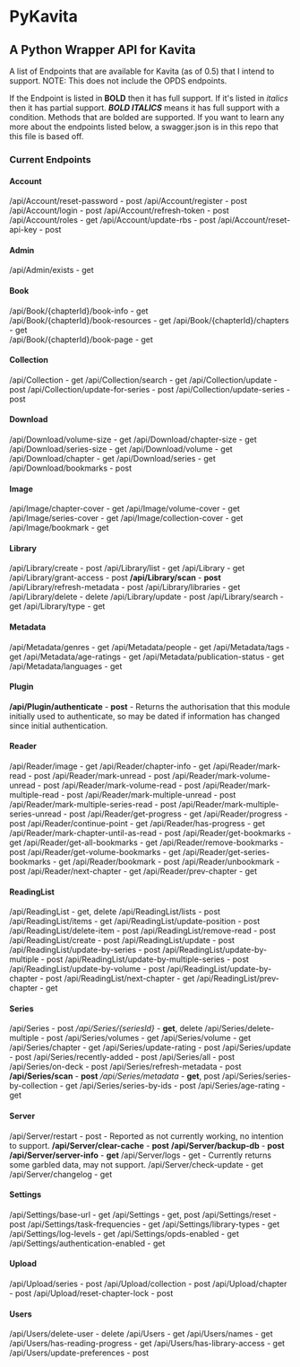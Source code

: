 # PyKavita
## A Python Wrapper API for Kavita

A list of Endpoints that are available for Kavita (as of 0.5) that I intend to support.
NOTE: This does not include the OPDS endpoints.

If the Endpoint is listed in **BOLD** then it has full support. If it's listed in _italics_ then it has partial support. ***BOLD ITALICS*** means it has full support with a condition.
Methods that are bolded are supported.
If you want to learn any more about the endpoints listed below, a swagger.json is in this repo that this file is based off.

### Current Endpoints
#### Account
/api/Account/reset-password - post
/api/Account/register - post
/api/Account/login - post
/api/Account/refresh-token - post
/api/Account/roles - get
/api/Account/update-rbs - post
/api/Account/reset-api-key - post

#### Admin
/api/Admin/exists - get

#### Book
/api/Book/{chapterId}/book-info - get     
/api/Book/{chapterId}/book-resources - get
/api/Book/{chapterId}/chapters - get      
/api/Book/{chapterId}/book-page - get

#### Collection
/api/Collection - get
/api/Collection/search - get
/api/Collection/update - post
/api/Collection/update-for-series - post
/api/Collection/update-series - post

#### Download
/api/Download/volume-size - get
/api/Download/chapter-size - get
/api/Download/series-size - get
/api/Download/volume - get
/api/Download/chapter - get
/api/Download/series - get
/api/Download/bookmarks - post

#### Image
/api/Image/chapter-cover - get
/api/Image/volume-cover - get
/api/Image/series-cover - get
/api/Image/collection-cover - get
/api/Image/bookmark - get

#### Library
/api/Library/create - post
/api/Library/list - get
/api/Library - get
/api/Library/grant-access - post
**/api/Library/scan** - **post**
/api/Library/refresh-metadata - post
/api/Library/libraries - get
/api/Library/delete - delete
/api/Library/update - post
/api/Library/search - get
/api/Library/type - get

#### Metadata
/api/Metadata/genres - get
/api/Metadata/people - get
/api/Metadata/tags - get
/api/Metadata/age-ratings - get
/api/Metadata/publication-status - get
/api/Metadata/languages - get

#### Plugin
**/api/Plugin/authenticate** - **post** - Returns the authorisation that this module initially used to authenticate, so may be dated if information has changed since initial authentication.

#### Reader
/api/Reader/image - get
/api/Reader/chapter-info - get
/api/Reader/mark-read - post
/api/Reader/mark-unread - post
/api/Reader/mark-volume-unread - post
/api/Reader/mark-volume-read - post
/api/Reader/mark-multiple-read - post
/api/Reader/mark-multiple-unread - post
/api/Reader/mark-multiple-series-read - post
/api/Reader/mark-multiple-series-unread - post
/api/Reader/get-progress - get
/api/Reader/progress - post
/api/Reader/continue-point - get
/api/Reader/has-progress - get
/api/Reader/mark-chapter-until-as-read - post
/api/Reader/get-bookmarks - get
/api/Reader/get-all-bookmarks - get
/api/Reader/remove-bookmarks - post
/api/Reader/get-volume-bookmarks - get
/api/Reader/get-series-bookmarks - get
/api/Reader/bookmark - post
/api/Reader/unbookmark - post
/api/Reader/next-chapter - get
/api/Reader/prev-chapter - get

#### ReadingList
/api/ReadingList - get, delete
/api/ReadingList/lists - post
/api/ReadingList/items - get
/api/ReadingList/update-position - post
/api/ReadingList/delete-item - post
/api/ReadingList/remove-read - post
/api/ReadingList/create - post
/api/ReadingList/update - post
/api/ReadingList/update-by-series - post
/api/ReadingList/update-by-multiple - post
/api/ReadingList/update-by-multiple-series - post
/api/ReadingList/update-by-volume - post
/api/ReadingList/update-by-chapter - post
/api/ReadingList/next-chapter - get
/api/ReadingList/prev-chapter - get

#### Series
/api/Series - post
_/api/Series/{seriesId}_ - **get**, delete
/api/Series/delete-multiple - post
/api/Series/volumes - get
/api/Series/volume - get
/api/Series/chapter - get
/api/Series/update-rating - post
/api/Series/update - post
/api/Series/recently-added - post
/api/Series/all - post
/api/Series/on-deck - post
/api/Series/refresh-metadata - post
**/api/Series/scan** - **post**
_/api/Series/metadata_ - **get**, post
/api/Series/series-by-collection - get
/api/Series/series-by-ids - post
/api/Series/age-rating - get

#### Server
/api/Server/restart - post - Reported as not currently working, no intention to support.
**/api/Server/clear-cache** - **post**
**/api/Server/backup-db** - **post**
**/api/Server/server-info** - **get**
/api/Server/logs - get - Currently returns some garbled data, may not support.
/api/Server/check-update - get
/api/Server/changelog - get

#### Settings
/api/Settings/base-url - get
/api/Settings - get, post
/api/Settings/reset - post
/api/Settings/task-frequencies - get
/api/Settings/library-types - get
/api/Settings/log-levels - get
/api/Settings/opds-enabled - get
/api/Settings/authentication-enabled - get

#### Upload
/api/Upload/series - post
/api/Upload/collection - post
/api/Upload/chapter - post
/api/Upload/reset-chapter-lock - post

#### Users
/api/Users/delete-user - delete
/api/Users - get
/api/Users/names - get
/api/Users/has-reading-progress - get
/api/Users/has-library-access - get
/api/Users/update-preferences - post